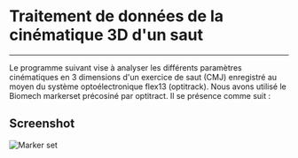 # Traitement de données de la cinématique 3D d'un saut 
***
Le programme suivant vise à analyser les différents paramètres cinématiques en 3 dimensions d'un exercice de saut (CMJ) enregistré au moyen du système optoélectronique flex13 (optitrack). Nous avons utilisé le Biomech markerset précosiné par optitract. Il se présence comme suit : 
## Screenshot
![Marker set](/Users/pierreghiringhelli/Desktop "Screen")
